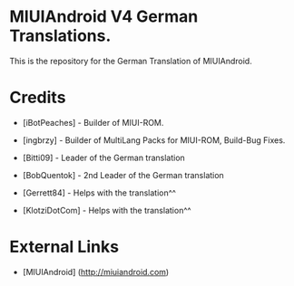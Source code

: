 MIUIAndroid V4 German Translations.
=================
This is the repository for the German Translation of MIUIAndroid.

Credits
=================
* [iBotPeaches]  - Builder of MIUI-ROM.

* [ingbrzy] - Builder of MultiLang Packs for MIUI-ROM, Build-Bug Fixes.

* [Bitti09] - Leader of  the German translation

* [BobQuentok] - 2nd Leader of  the German translation

* [Gerrett84] - Helps with the translation^^

* [KlotziDotCom] - Helps with the translation^^

 
External Links
=================
* [MIUIAndroid] (http://miuiandroid.com)


